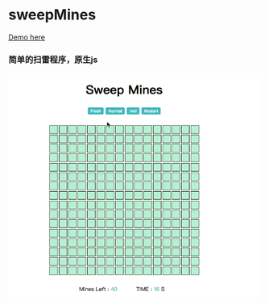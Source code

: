 # sweepMines
[Demo here](https://wangwenyue.github.io/sweepMines/)

### 简单的扫雷程序，原生js

![](demo.gif)
